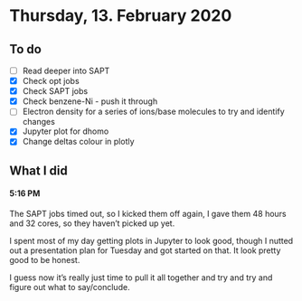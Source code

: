 # Thursday, 13. February 2020

## To do

* [ ] Read deeper into SAPT
* [x] Check opt jobs
* [x] Check SAPT jobs
* [x] Check benzene-Ni - push it through
* [ ] Electron density for a series of ions/base molecules to try and identify changes
* [x] Jupyter plot for dhomo
* [x] Change deltas colour in plotly

## What I did

#### 5:16 PM

The SAPT jobs timed out, so I kicked them off again, I gave them 48 hours and 32 cores, so they haven’t picked up yet.

I spent most of my day getting plots in Jupyter to look good, though I nutted out a presentation plan for Tuesday and got started on that. It look pretty good to be honest.

I guess now it’s really just time to pull it all together and try and try and figure out what to say/conclude.